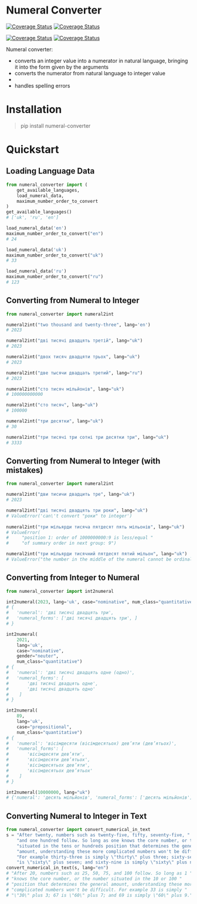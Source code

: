 # Numeral Converter

[![Coverage Status](https://img.shields.io/badge/%20Python%20Versions-%3E%3D3.9-informational)](https://pypi.org/project/numeral-converter/)
[![Coverage Status](https://coveralls.io/repos/github/SemioTricks/numeral-converter/badge.svg?branch=main)](https://coveralls.io/github/SemioTricks/numeral-converter?branch=main)

[![Coverage Status](https://img.shields.io/badge/Version-0.0.1-informational)](https://github.com/SemioTricks/numeral-converter)
[![Coverage Status](https://img.shields.io/badge/Docs-passed-green)](https://github.com/SemioTricks/numeral-converter/tree/main/docs)


Numeral converter:
- converts an integer value into a numerator in natural language, bringing it into the form given by the arguments
- converts the numerator from natural language to integer value
- 
- handles spelling errors


# Installation

> pip install numeral-converter

# Quickstart

## Loading Language Data

```python
from numeral_converter import (
    get_available_languages, 
    load_numeral_data,
    maximum_number_order_to_convert
)
get_available_languages()
# ['uk', 'ru', 'en']

load_numeral_data('en')
maximum_number_order_to_convert("en")
# 24

load_numeral_data('uk')
maximum_number_order_to_convert("uk")
# 33

load_numeral_data('ru')
maximum_number_order_to_convert("ru")
# 123
```

## Converting from Numeral to Integer

```python
from numeral_converter import numeral2int

numeral2int("two thousand and twenty-three", lang='en')
# 2023

numeral2int("дві тисячі двадцять третій", lang="uk")
# 2023

numeral2int("двох тисяч двадцяти трьох", lang="uk")
# 2023

numeral2int("двe тысячи двадцать третий", lang="ru")
# 2023

numeral2int("сто тисяч мільйонів", lang="uk")
# 100000000000

numeral2int("сто тисяч", lang="uk")
# 100000

numeral2int("три десятки", lang="uk")
# 30

numeral2int("три тисячі три сотні три десятки три", lang="uk")
# 3333
```

## Converting from Numeral to Integer (with mistakes)
```python
from numeral_converter import numeral2int

numeral2int("дви тисичи двадцить тре", lang="uk")
# 2023

numeral2int("дві тисячі двадцять три роки", lang="uk")
# ValueError('can\'t convert "роки" to integer')
        
numeral2int("три мільярди тисяча пятдесят пять мільонів", lang="uk")
# ValueError(
#     "position 1: order of 1000000000:9 is less/equal "
#     "of summary order in next group: 9")

numeral2int("три мільярди тисячний пятдесят пятий мільон", lang="uk")
# ValueError("the number in the middle of the numeral cannot be ordinal")
```

## Converting from Integer to Numeral
    
```python
from numeral_converter import int2numeral

int2numeral(2023, lang='uk', case="nominative", num_class="quantitative")
# {
#   'numeral': 'дві тисячі двадцять три', 
#   'numeral_forms': ['дві тисячі двадцять три', ]
# }

int2numeral(
    2021, 
    lang='uk',
    case="nominative",
    gender="neuter",
    num_class="quantitative")
# {
#   'numeral': 'дві тисячі двадцять одне (одно)', 
#   'numeral_forms': [
#       'дві тисячі двадцять одне',
#       'дві тисячі двадцять одно'
#    ]
# } 

int2numeral(
    89, 
    lang='uk',
    case="prepositional", 
    num_class="quantitative")
# {
#   'numeral': 'вісімдесяти (вісімдесятьох) дев’яти (дев’ятьох)', 
#   'numeral_forms': [
#       'вісімдесяти дев’яти',
#       'вісімдесяти дев’ятьох',
#       'вісімдесятьох дев’яти',
#       'вісімдесятьох дев’ятьох'
#    ]
# }    

int2numeral(10000000, lang="uk")
# {'numeral': 'десять мільйонів', 'numeral_forms': ['десять мільйонів']}
```

## Converting Numeral to Integer in Text
```python
from numeral_converter import convert_numerical_in_text
s = "After twenty, numbers such as twenty-five, fifty, seventy-five, " \
    "and one hundred follow. So long as one knows the core number, or the number " \
    "situated in the tens or hundreds position that determines the general " \
    "amount, understanding these more complicated numbers won't be difficult. " \
    "For example thirty-three is simply \"thirty\" plus three; sixty-seven " \
    "is \"sixty\" plus seven; and sixty-nine is simply \"sixty\" plus nine." \
convert_numerical_in_text(s, lang="en")
# "After 20, numbers such as 25, 50, 75, and 100 follow. So long as 1 "
# "knows the core number, or the number situated in the 10 or 100 "
# "position that determines the general amount, understanding these more "
# "complicated numbers won't be difficult. For example 33 is simply "
# "\"30\" plus 3; 67 is \"60\" plus 7; and 69 is simply \"60\" plus 9."
```